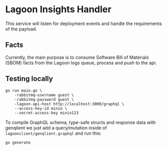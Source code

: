 # Lagoon Insights Handler

This service will listen for deployment events and handle the requirements of the payload.

## Facts
Currently, the main purpose is to consume Software Bill of Materials (SBOM) facts from the Lagoon logs queue, process
and push to the api.


## Testing locally

    go run main.go \
        -rabbitmq-username guest \
        -rabbitmq-password guest \
        -lagoon-api-host http://localhost:3000/graphql \
        --access-key-id minio \
        --secret-access-key minio123

To compile GraphQL schema, type-safe structs and response data with genqlient we just add a query/mutation inside of `lagoonclient/genqlient.graphql` and run this:

    go generate

    
    